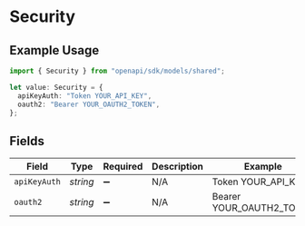 # Security

## Example Usage

```typescript
import { Security } from "openapi/sdk/models/shared";

let value: Security = {
  apiKeyAuth: "Token YOUR_API_KEY",
  oauth2: "Bearer YOUR_OAUTH2_TOKEN",
};
```

## Fields

| Field                    | Type                     | Required                 | Description              | Example                  |
| ------------------------ | ------------------------ | ------------------------ | ------------------------ | ------------------------ |
| `apiKeyAuth`             | *string*                 | :heavy_minus_sign:       | N/A                      | Token YOUR_API_KEY       |
| `oauth2`                 | *string*                 | :heavy_minus_sign:       | N/A                      | Bearer YOUR_OAUTH2_TOKEN |